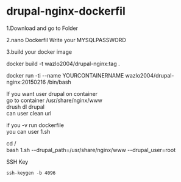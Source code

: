 # drupal-nginx-dockerfil
1.Download and go to Folder

2.nano Dockerfil Write your MYSQLPASSWORD

3.build your docker image

docker build -t wazlo2004/drupal-nginx:tag .

docker run -ti --name YOURCONTAINERNAME wazlo2004/drupal-nginx:20150216 /bin/bash

If you want user drupal on container  
go to container /usr/share/nginx/www  
drush dl drupal  
can user clean url

if you -v run dockerfile   
you can user 1.sh

cd /  
bash 1.sh --drupal_path=/usr/share/nginx/www --drupal_user=root


SSH Key

```
ssh-keygen -b 4096
```

